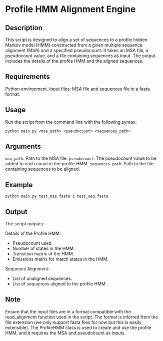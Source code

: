 # Profile HMM Alignment Engine


## Description

This script is designed to align a set of sequences to a profile hidden Markov model (HMM) constructed from a given multiple sequence alignment (MSA) and a specified pseudocount. It takes an MSA file, a pseudocount value, and a file containing sequences as input. The output includes the details of the profile HMM and the aligned sequences.

## Requirements

Python environment.
Input files: MSA file and sequences file in a fasta format.

## Usage

Run the script from the command line with the following syntax:

```
python main.py <msa_path> <pseudocount> <sequences_path>
```

## Arguments

`msa_path`: Path to the MSA file.
`pseudocount`: The pseudocount value to be added to each count in the profile HMM.
`sequences_path`: Path to the file containing sequences to be aligned.

## Example

```
python main.py test_msa.fasta 1 test_seq.fasta
```

## Output

The script outputs:

Details of the Profile HMM:

- Pseudocount used.
- Number of states in the HMM.
- Transition matrix of the HMM.
- Emissions matrix for match states in the HMM.

Sequence Alignment:

- List of unaligned sequences.
- List of sequences aligned to the profile HMM.

## Note

Ensure that the input files are in a format compatible with the read_alignment function used in the script. The format is inferred from the file extension (we only support fasta files for now but this is easily extensible). The ProfileHMM class is used to create and use the profile HMM, and it requires the MSA and pseudocount as inputs.
